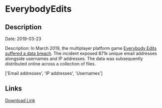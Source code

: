 # EverybodyEdits

## Description

Date: 2019-03-23

Description:
In March 2019, the multiplayer platform game <a href="https://everybodyedits.wordpress.com/2019/03/28/everybody-edits-data-security-breach/" target="_blank" rel="noopener">Everybody Edits suffered a data breach</a>. The incident exposed 871k unique email addresses alongside usernames and IP addresses. The data was subsequently distributed online across a collection of files.


['Email addresses', 'IP addresses', 'Usernames']

## Links

[Download Link](https://link-to.net/1229997/818.1897014478051/dynamic/?r=aHR0cHM6Ly93d3cubWVkaWFmaXJlLmNvbS92aWV3L1pLSnJUd2NraWV5TEduRC9ldmVyeWJvZHllZGl0cy5jb20vZmlsZQ==)